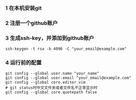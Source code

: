 ### 1 在本机安装git
### 2 注册一个github账户
### 3 生成ssh-key，并添加到github账户
```
ssh-keygen -t rsa -b 4096 -C "your_email@example.com"
```

### 4 运行前的配置
```
git config --global user.name "your_name"
git config --global user.email "your_email@example.com"
git config --global core.editor vim
# git status时中文文件夹或者文件名不正常显示时
git config --global core.quotepath false
```